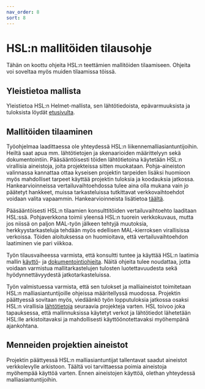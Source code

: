 ```yaml
---
nav_order: 8
sort: 8
---
```


# HSL:n mallitöiden tilausohje

Tähän on koottu ohjeita HSL:n teettämien mallitöiden tilaamiseen. Ohjeita voi soveltaa myös muiden tilaamissa töissä.

## Yleistietoa mallista

Yleistietoa HSL:n Helmet-mallista, sen lähtötiedoista, epävarmuuksista ja tuloksista löydät [etusivulta](index.md).

## Mallitöiden tilaaminen

Työohjelmaa laadittaessa ole yhteydessä HSL:n liikennemalliasiantuntijoihin.
Heiltä saat apua mm. lähtötietojen ja skenaarioiden määrittelyyn sekä dokumentointiin.
Pääsääntöisesti töiden lähtötietoina käytetään HSL:n virallisia aineistoja, joita projekteissa sitten muokataan.
Pohja-aineiston valinnassa kannattaa ottaa kyseisen projektin tarpeiden lisäksi huomioon myös mahdolliset tarpeet käyttää projektin tuloksia ja koodauksia jatkossa.
Hankearvioinneissa vertailuvaihtoehdossa tulee aina olla mukana vain jo päätetyt hankkeet,
muissa tarkasteluissa tutkittavat verkkovaihtoehdot voidaan valita vapaammin.
Hankearvioinneista lisätietoa [täältä](vaikutusten_arviointi.md).

Pääsääntöisesti HSL:n tilaamien konsulttitöiden vertailuvaihtoehto laaditaan HSL:ssä.
Pohjaverkkona toimii yleensä HSL:n tuorein verkkokuvaus, mutta jos niissä on paljon MAL-työn jälkeen tehtyjä muutoksia,
herkkyystarkasteluja tehdään myös edellisen MAL-kierroksen virallisissa verkoissa.
Töiden aloituksessa on huomioitava, että vertailuvaihtoehdon laatiminen vie pari viikkoa.

Työn tilausvaiheessa varmista, että konsultti tuntee ja käyttää HSL:n laatimia
mallin [käyttö](mallitoiden_yleisohje.md)- ja [dokumentointiohjeita](HSL-toiden_dokumentointi.md).
Näitä ohjeita tulee noudattaa, jotta voidaan varmistua mallitarkastelujen tulosten luotettavuudesta sekä hyödynnettävyydestä jatkotarkasteluissa.

Työn valmistuessa varmista, että sen tulokset ja malliaineistot toimitetaan HSL:n malliasiantuntijoille ohjeissa määritellyssä muodossa.
Projektin päättyessä sovitaan myös, viedäänkö työn lopputuloksia jatkossa osaksi HSL:n virallisia [lähtötietoja](HSL_lahtotiedot.md) seuraavia projekteja varten. HSL toivoo joka tapauksessa, että mallinnuksissa käytetyt verkot ja lähtötiedot lähetetään HSL:lle arkistoitavaksi ja mahdollisesti käyttöönotettavaksi myöhempänä ajankohtana.

## Menneiden projektien aineistot

Projektin päättyessä HSL:n malliasiantuntijat tallentavat saadut aineistot verkkolevylle arkistoon.
Täältä voi tarvittaessa poimia aineistoja myöhempää käyttöä varten.
Ennen aineistojen käyttöä, olethan yhteydessä malliasiantuntijoihin.
